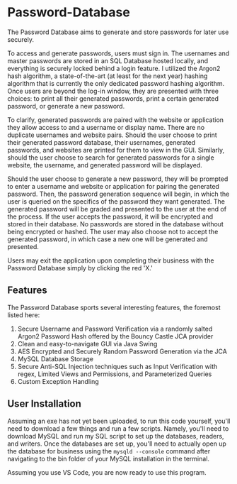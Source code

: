 # Password-Database
The Password Database aims to generate and store passwords for later use securely.

To access and generate passwords, users must sign in. The usernames and master passwords are stored in an SQL Database hosted locally, and everything is securely locked behind a login feature. I utilized the Argon2 hash algorithm, a state-of-the-art (at least for the next year) hashing algorithm that is currently the only dedicated password hashing algorithm. Once users are beyond the log-in window, they are presented with three choices: to print all their generated passwords, print a certain generated password, or generate a new password.

To clarify, generated passwords are paired with the website or application they allow access to and a username or display name. There are no duplicate usernames and website pairs. Should the user choose to print their generated password database, their usernames, generated passwords, and websites are printed for them to view in the GUI. Similarly, should the user choose to search for generated passwords for a single website, the username, and generated password will be displayed.

Should the user choose to generate a new password, they will be prompted to enter a username and website or application for pairing the generated password. Then, the password generation sequence will begin, in which the user is queried on the specifics of the password they want generated. The generated password will be graded and presented to the user at the end of the process. If the user accepts the password, it will be encrypted and stored in their database. No passwords are stored in the database without being encrypted or hashed. The user may also choose not to accept the generated password, in which case a new one will be generated and presented.

Users may exit the application upon completing their business with the Password Database simply by clicking the red 'X.'

## Features
The Password Database sports several interesting features, the foremost listed here:
1. Secure Username and Password Verification via a randomly salted Argon2 Password Hash offered by the Bouncy Castle JCA provider
2. Clean and easy-to-navigate GUI via Java Swing
3. AES Encrypted and Securely Random Password Generation via the JCA
4. MySQL Database Storage
5. Secure Anti-SQL Injection techniques such as Input Verification with regex, Limited Views and Permissions, and Parameterized Queries
6. Custom Exception Handling

## User Installation
Assuming an exe has not yet been uploaded, to run this code yourself, you'll need to download a few things and run a few scripts. Namely, you'll need to download MySQL and run my SQL script to set up the databases, readers, and writers. Once the databases are set up, you'll need to actually open up the database for business using the ```mysqld --console``` command after navigating to the bin folder of your MySQL installation in the terminal.

Assuming you use VS Code, you are now ready to use this program.

